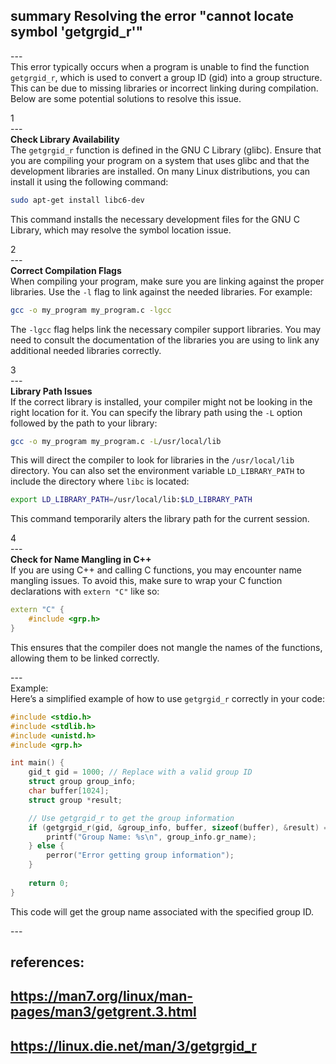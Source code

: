 ## summary Resolving the error "cannot locate symbol 'getgrgid_r'" <br>
---<br>
This error typically occurs when a program is unable to find the function `getgrgid_r`, which is used to convert a group ID (gid) into a group structure. This can be due to missing libraries or incorrect linking during compilation. Below are some potential solutions to resolve this issue.

1<br>
---<br>
**Check Library Availability**  
The `getgrgid_r` function is defined in the GNU C Library (glibc). Ensure that you are compiling your program on a system that uses glibc and that the development libraries are installed. On many Linux distributions, you can install it using the following command:

```bash
sudo apt-get install libc6-dev
```
This command installs the necessary development files for the GNU C Library, which may resolve the symbol location issue.

2<br>
---<br>
**Correct Compilation Flags**  
When compiling your program, make sure you are linking against the proper libraries. Use the `-l` flag to link against the needed libraries. For example:

```bash
gcc -o my_program my_program.c -lgcc
```
The `-lgcc` flag helps link the necessary compiler support libraries. You may need to consult the documentation of the libraries you are using to link any additional needed libraries correctly.

3<br>
---<br>
**Library Path Issues**  
If the correct library is installed, your compiler might not be looking in the right location for it. You can specify the library path using the `-L` option followed by the path to your library:

```bash
gcc -o my_program my_program.c -L/usr/local/lib
```
This will direct the compiler to look for libraries in the `/usr/local/lib` directory. You can also set the environment variable `LD_LIBRARY_PATH` to include the directory where `libc` is located:

```bash
export LD_LIBRARY_PATH=/usr/local/lib:$LD_LIBRARY_PATH
```
This command temporarily alters the library path for the current session.

4<br>
---<br>
**Check for Name Mangling in C++**  
If you are using C++ and calling C functions, you may encounter name mangling issues. To avoid this, make sure to wrap your C function declarations with `extern "C"` like so:

```cpp
extern "C" {
    #include <grp.h>
}
```
This ensures that the compiler does not mangle the names of the functions, allowing them to be linked correctly.

--- <br>
Example:  
Here’s a simplified example of how to use `getgrgid_r` correctly in your code:

```c
#include <stdio.h>
#include <stdlib.h>
#include <unistd.h>
#include <grp.h>

int main() {
    gid_t gid = 1000; // Replace with a valid group ID
    struct group group_info;
    char buffer[1024];
    struct group *result;

    // Use getgrgid_r to get the group information
    if (getgrgid_r(gid, &group_info, buffer, sizeof(buffer), &result) == 0 && result) {
        printf("Group Name: %s\n", group_info.gr_name);
    } else {
        perror("Error getting group information");
    }
    
    return 0;
}
```
This code will get the group name associated with the specified group ID.

--- <br>
## references: 
## https://man7.org/linux/man-pages/man3/getgrent.3.html 
## https://linux.die.net/man/3/getgrgid_r